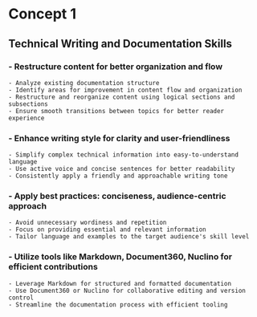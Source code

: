 # Concept 1

## Technical Writing and Documentation Skills

### - Restructure content for better organization and flow
    - Analyze existing documentation structure
    - Identify areas for improvement in content flow and organization
    - Restructure and reorganize content using logical sections and subsections
    - Ensure smooth transitions between topics for better reader experience

### - Enhance writing style for clarity and user-friendliness
    - Simplify complex technical information into easy-to-understand language
    - Use active voice and concise sentences for better readability
    - Consistently apply a friendly and approachable writing tone

### - Apply best practices: conciseness, audience-centric approach
    - Avoid unnecessary wordiness and repetition
    - Focus on providing essential and relevant information
    - Tailor language and examples to the target audience's skill level

### - Utilize tools like Markdown, Document360, Nuclino for efficient contributions
    - Leverage Markdown for structured and formatted documentation
    - Use Document360 or Nuclino for collaborative editing and version control
    - Streamline the documentation process with efficient tooling

